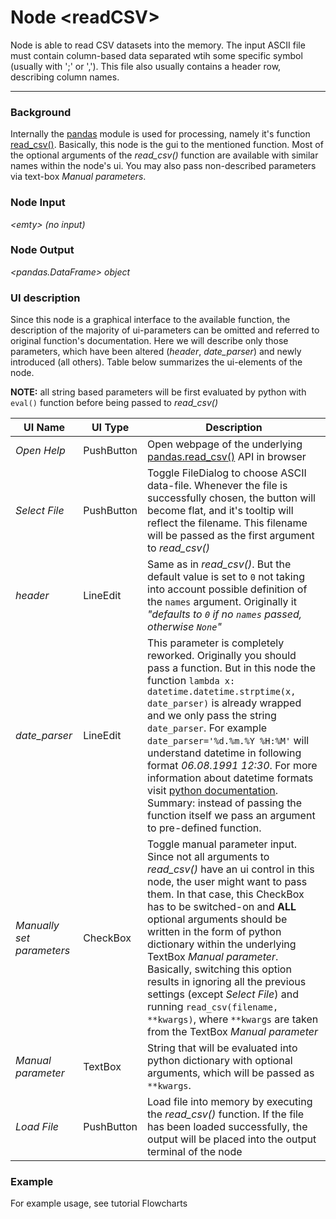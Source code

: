 # Node \<readCSV\>
Node is able to read CSV datasets into the memory. The input ASCII file must contain column-based data separated wtih some specific symbol (usually with ';' or ','). This file also usually contains a header row, describing column names.

---
### Background
Internally the [pandas][url:pandas] module is used for processing, namely it's function [read_csv()][url:read_csv]. Basically, this node is the gui to the mentioned function. Most of the optional arguments of the *read_csv()* function are available with similar names within the node's ui. You may also pass non-described parameters via text-box *Manual parameters*.


### Node Input
*\<emty\>  (no input)*

### Node Output
*\<pandas.DataFrame\> object*

### UI description
Since this node is a graphical interface to the available function, the description of the majority of ui-parameters can be omitted and referred to original function's documentation. Here we will describe only those parameters, which have been altered (*header*, *date_parser*) and newly introduced (all others). Table below summarizes the ui-elements of the node.

**NOTE:** all string based parameters will be first evaluated by python with `eval()` function before being passed to *read_csv()*

| **UI Name**             | **UI Type**         | **Description**                                                                                                                                                                                                                                                                                                                                                                                                                                                                                                                                       |
|-------------------------|---------------------|-------------------------------------------------------------------------------------------------------------------------------------------------------------------------------------------------------------------------------------------------------------------------------------------------------------------------------------------------------------------------------------------------------------------------------------------------------------------------------------------------------------------------------------------------------|
| *Open Help*               | PushButton          |  Open webpage of the underlying [pandas.read_csv()][url:read_csv] API in browser                                                                                                                                                                                                                                                                                                                                                                                                                                                                      |
| *Select File*             | PushButton          |  Toggle FileDialog to choose ASCII data-file. Whenever the file is successfully chosen, the button will become flat, and it's tooltip will reflect the filename. This filename will be passed as the first argument to *read_csv()*                                                                                                                                                                                                                                                                                                                   |
| *header*                  | LineEdit            |  Same as in *read_csv()*. But the default value is set to `0` not taking into account possible definition of the `names` argument. Originally it *"defaults to `0` if no `names` passed, otherwise `None`"*                                                                                                                                                                                                                                                                                                                                           |
| *date_parser*             | LineEdit            |  This parameter is completely reworked. Originally you should pass a function. But in this node the function `lambda x: datetime.datetime.strptime(x, date_parser)` is already wrapped and we only pass the string `date_parser`. For example `date_parser='%d.%m.%Y %H:%M'` will understand datetime in following format *06.08.1991 12:30*. For more information about datetime formats visit [python documentation][url:strptime]. Summary: instead of passing the function itself we pass an argument to pre-defined function.                                                                                                            |
| *Manually set parameters* | CheckBox            |  Toggle manual parameter input. Since not all arguments to *read_csv()* have an ui control in this node, the user might want to pass them. In that case, this CheckBox has to be switched-on and **ALL** optional arguments should be written in the form of python dictionary within the underlying TextBox *Manual parameter*. Basically, switching this option results in ignoring all the previous settings (except *Select File*) and running `read_csv(filename, **kwargs)`, where `**kwargs` are taken from the TextBox *Manual parameter*     |
| *Manual parameter*        | TextBox             |  String that will be evaluated into python dictionary with optional arguments, which will be passed as `**kwargs`.                                                                                                                                                                                                                                                                                                                                                                                                                                    |
| *Load File*               | PushButton          |  Load file into memory by executing the *read_csv()* function. If the file has been loaded successfully, the output will be placed into the output terminal of the node                                                                                                                                                                                                                                                                                                                                                                               |

### Example

For example usage, see tutorial Flowcharts

[url:pandas]: <http://pandas.pydata.org/>
[url:read_csv]: <http://pandas.pydata.org/pandas-docs/stable/generated/pandas.read_csv.html#pandas-read-csv>
[url:strptime]: <https://docs.python.org/2/library/datetime.html#strftime-strptime-behavior>
